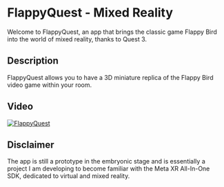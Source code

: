 # FlappyQuest - Mixed Reality

Welcome to FlappyQuest, an app that brings the classic game Flappy Bird into the world of mixed reality, thanks to Quest 3.

## Description
FlappyQuest allows you to have a 3D miniature replica of the Flappy Bird video game within your room.

## Video
[![FlappyQuest](https://i9.ytimg.com/vi/4O5kaiQAXh0/mqdefault.jpg?sqp=CIz4oqsG-oaymwEoCMACELQB8quKqQMcGADwAQH4Ac4FgALQBYoCDAgAEAEYciBNKDQwDw==&rs=AOn4CLC2ZHuun8CAelnUg4CWj_QcDcpOYw)](https://www.youtube.com/shorts/4O5kaiQAXh0)

## Disclaimer
The app is still a prototype in the embryonic stage and is essentially a project I am developing to become familiar with the Meta XR All-In-One SDK, dedicated to virtual and mixed reality.
